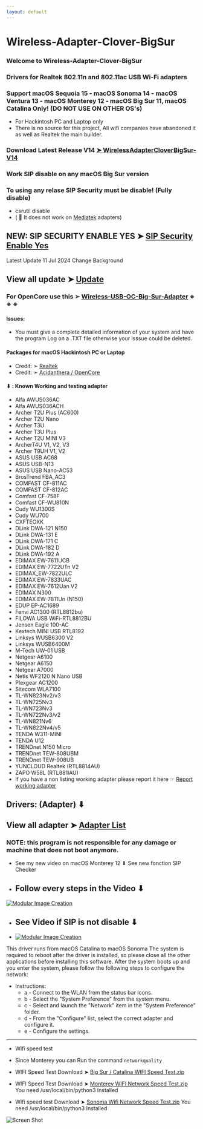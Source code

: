 ```yaml
---
layout: default
---
```


# Wireless-Adapter-Clover-BigSur

### Welcome to Wireless-Adapter-Clover-BigSur

### Drivers for Realtek 802.11n and 802.11ac USB Wi-Fi adapters 

### Support macOS Sequoia 15 - macOS Sonoma 14 - macOS Ventura 13 - macOS Monterey 12 - macOS Big Sur 11, macOS Catalina Only! (DO NOT USE ON OTHER OS's)
- For Hackintosh PC and Laptop only
- There is no source for this project, All wifi companies have abandoned it as well as Realtek the main builder.

### Download Latest Release V14 [➤ WirelessAdapterCloverBigSur-V14](https://github.com/chris1111/WirelessAdapterCloverBigSur/releases/tag/V14)

### Work SIP disable on any macOS Big Sur version 
### To using any relase SIP Security must be disable! (Fully disable) 
- csrutil disable
- ( 🚫  It does not work on [Mediatek](https://github.com/chris1111/D-LinkUtility-Package) adapters)

## NEW: SIP SECURITY ENABLE YES ➤ [SIP Security Enable Yes](https://github.com/chris1111/WirelessAdapterCloverBigSur/discussions/5)

Latest Update 11 Jul 2024 Change Background

## View all update ➤ [Update](https://github.com/chris1111/WirelessAdapterCloverBigSur/blob/main/update.md)


### For OpenCore use this ➢ [Wireless-USB-OC-Big-Sur-Adapter](https://github.com/chris1111/Wireless-USB-OC-Big-Sur-Adapter) ※ ※ ※

#### Issues: 
- You must give a complete detailed information of your system and have the program Log on a .TXT file otherwise your isssue could be deleted.

#### Packages for macOS Hackintosh PC or Laptop
- Credit: ➣ [Realtek](https://www.realtek.com/en/)
- Credit: ➣ [Acidanthera / OpenCore](https://github.com/acidanthera/OpenCorePkg)


#### ⬇︎ :  Known Working and testing adapter
- Alfa AWUS036AC 
- Alfa AWUS036ACH
- Archer T2U Plus (AC600)
- Archer T2U Nano
- Archer T3U
- Archer T3U Plus
- Archer T2U MINI V3
- ArcherT4U V1, V2, V3
- Archer T9UH V1, V2
- ASUS USB AC68
- ASUS USB-N13
- ASUS USB Nano-AC53
- BrosTrend FBA_AC3
- COMFAST CF-811AC
- COMFAST CF-812AC
- Comfast CF-758F
- Comfast CF-WU810N
- Cudy WU1300S
- Cudy WU700
- CXFTEOXK
- DLink DWA-121 N150
- DLink DWA-131 E
- DLink DWA-171 C
- DLink DWA-182 D
- DLink DWA-192 A
- EDIMAX EW-7611UCB
- EDIMAX EW-7722UTn V2
- EDIMAX_EW-7822ULC
- EDIMAX EW-7833UAC
- EDIMAX EW-7612Uan V2
- EDIMAX N300
- EDIMAX EW-7811Un (N150)
- EDUP EP-AC1689
- Fenvi AC1300 (RTL8812bu)
- FILOWA USB WiFi-RTL8812BU
- Jensen Eagle 100-AC
- Kextech MINI USB RTL8192
- Linksys WUSB6300 V2
- Linksys WUSB6400M
- M-Tech UW-01 USB
- Netgear A6100
- Netgear A6150
- Netgear A7000
- Netis WF2120 N Nano USB
- Plexgear AC1200
- Sitecom WLA7100
- TL-WN823Nv2/v3
- TL-WN725Nv3
- TL-WN723Nv3
- TL-WN722Nv3/v2
- TL-WN821Nv6
- TL-WN822Nv4/v5
- TENDA W311-MINI
- TENDA U12
- TRENDnet N150 Micro
- TRENDnet TEW-808UBM
- TRENDnet TEW-908UB
- YUNCLOUD Realtek (RTL8814AU)
- ZAPO W58L (RTL881lAU)
- If you have a non listing working adapter please report it here ☞ [Report working adapter](https://github.com/chris1111/Wireless-USB-OC-Big-Sur-Adapter/discussions)

## Drivers: (Adapter) ⬇︎
## View all adapter ➤ [Adapter List](https://github.com/chris1111/WirelessAdapterCloverBigSur/blob/main/support.md)

### NOTE: this program is not responsible for any damage or machine that does not boot anymore.


- See my new video on macOS Monterey 12 ⬇︎ See new fonction SIP Checker
- ## Follow every steps in the Video ⬇︎
[![Modular Image Creation](https://i87.servimg.com/u/f87/17/99/48/98/68747410.png)](https://youtu.be/X9CgbheW4_g)


- ## See Video if SIP is not disable ⬇︎
- [![Modular Image Creation](https://i87.servimg.com/u/f87/17/99/48/98/68747410.png)](https://youtu.be/Umj6-vsEsoU)


This driver runs from macOS Catalina to macOS Sonoma
The system is required to reboot after the driver is installed, so please close all the other applications before installing this software. After the system boots up and you enter the system, please follow the following steps to configure the network:

- Instructions:
    - a - Connect to the WLAN from the status bar Icons.
    - b - Select the "System Preference" from the system menu.
    - c - Select and launch the "Network" item in the "System Preference" folder.
    - d - From the "Configure" list, select the correct adapter and configure it.
    - e - Configure the settings.
      
--------------------------------------------------------------------------------

- Wifi speed test
- Since Monterey you can Run the command `networkquality`
  
- WIFI Speed Test Download ➤ [Big Sur / Catalina WIFI Speed Test.zip](https://github.com/chris1111/Wireless-USB-Big-Sur-Adapter/files/6895432/WIFI.Speed.Test.zip)

- WIFI Speed Test Download ➤  [Monterey WIFI Network Speed Test.zip](https://github.com/chris1111/Wireless-USB-Big-Sur-Adapter/files/8351329/Monterey.WIFI.Network.Speed.Test.zip) You need /usr/local/bin/python3 Installed

- Wifi speed test  Download ➤  [Sonoma Wifi Network Speed Test.zip](https://github.com/chris1111/Wireless-USB-Big-Sur-Adapter/files/14547858/Network.SpeedTest.zip) You need /usr/local/bin/python3 Installed

![Screen Shot ](https://user-images.githubusercontent.com/6248794/124283398-db9b8580-db19-11eb-87db-56251f29a5a5.png)
